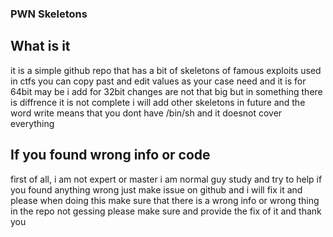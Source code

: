 ### PWN Skeletons

## What is it
it is a simple github repo that has a bit of skeletons of famous exploits used in ctfs you can copy past and edit values as your case need and it is for 64bit may be i add for 32bit changes are not that big but in something there is diffrence it is not complete i will add other skeletons in future and the word write means that you dont have /bin/sh and it doesnot cover everything

## If you found wrong info or code
first of all, i am not expert or master i am normal guy study and try to help if you found anything wrong just make issue on github and i will fix it and please when doing this make sure that there is a wrong info or wrong thing in the repo not gessing please make sure and provide the fix of it and thank you

